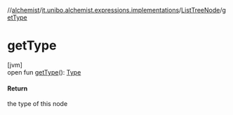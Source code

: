 //[alchemist](../../../index.md)/[it.unibo.alchemist.expressions.implementations](../index.md)/[ListTreeNode](index.md)/[getType](get-type.md)

# getType

[jvm]\
open fun [getType](get-type.md)(): [Type](../-type/index.md)

#### Return

the type of this node

